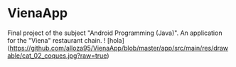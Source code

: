 # VienaApp
Final project of the subject "Android Programming (Java)".  An application for the "Viena" restaurant chain.
! [hola] (https://github.com/alloza95/VienaApp/blob/master/app/src/main/res/drawable/cat_02_coques.jpg?raw=true)
